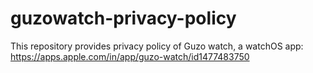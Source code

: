 # guzowatch-privacy-policy
This repository provides privacy policy of Guzo watch, a watchOS app: https://apps.apple.com/in/app/guzo-watch/id1477483750
